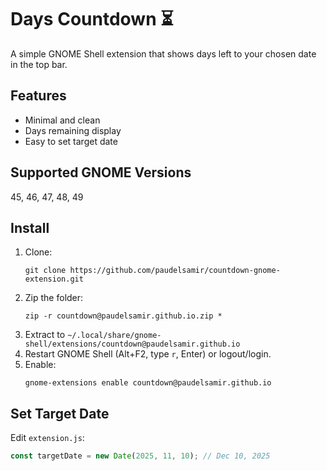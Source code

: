 # Days Countdown ⏳

A simple GNOME Shell extension that shows days left to your chosen date in the top bar.

## Features
- Minimal and clean
- Days remaining display
- Easy to set target date

## Supported GNOME Versions
45, 46, 47, 48, 49

## Install
1. Clone:
    ```
    git clone https://github.com/paudelsamir/countdown-gnome-extension.git
    ```
2. Zip the folder:
    ```
    zip -r countdown@paudelsamir.github.io.zip *
    ```
3. Extract to `~/.local/share/gnome-shell/extensions/countdown@paudelsamir.github.io`
4. Restart GNOME Shell (Alt+F2, type `r`, Enter) or logout/login.
5. Enable:
    ```
    gnome-extensions enable countdown@paudelsamir.github.io
    ```

## Set Target Date
Edit `extension.js`:
```js
const targetDate = new Date(2025, 11, 10); // Dec 10, 2025
```
